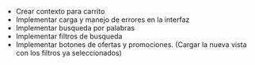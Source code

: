 - Crear contexto para carrito
- Implementar carga y manejo de errores en la interfaz 
- Implementar busqueda por palabras
- Implementar filtros de busqueda
- Implementar botones de ofertas y promociones. (Cargar la nueva vista con los filtros ya seleccionados)
